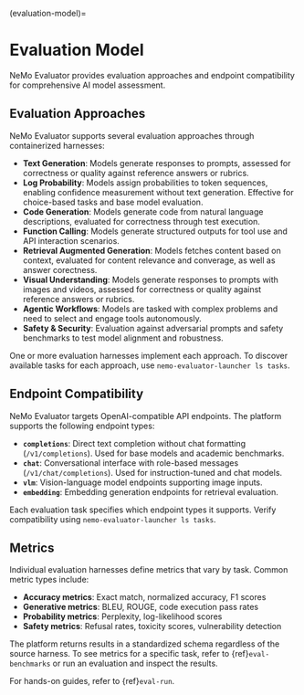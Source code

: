 (evaluation-model)=

# Evaluation Model

NeMo Evaluator provides evaluation approaches and endpoint compatibility for comprehensive AI model assessment.

## Evaluation Approaches

NeMo Evaluator supports several evaluation approaches through containerized harnesses:

- **Text Generation**: Models generate responses to prompts, assessed for correctness or quality against reference answers or rubrics.
- **Log Probability**: Models assign probabilities to token sequences, enabling confidence measurement without text generation. Effective for choice-based tasks and base model evaluation.
- **Code Generation**: Models generate code from natural language descriptions, evaluated for correctness through test execution.
- **Function Calling**: Models generate structured outputs for tool use and API interaction scenarios.
- **Retrieval Augmented Generation**: Models fetches content based on context, evaluated for content relevance and converage, as well as answer corectness. 
- **Visual Understanding**: Models generate responses to prompts with images and videos, assessed for correctness or quality against reference answers or rubrics.
- **Agentic Workflows**: Models are tasked with complex problems and need to select and engage tools autonomously. 
- **Safety & Security**: Evaluation against adversarial prompts and safety benchmarks to test model alignment and robustness.

One or more evaluation harnesses implement each approach. To discover available tasks for each approach, use `nemo-evaluator-launcher ls tasks`.

## Endpoint Compatibility

NeMo Evaluator targets OpenAI-compatible API endpoints. The platform supports the following endpoint types:

- **`completions`**: Direct text completion without chat formatting (`/v1/completions`). Used for base models and academic benchmarks.
- **`chat`**: Conversational interface with role-based messages (`/v1/chat/completions`). Used for instruction-tuned and chat models.
- **`vlm`**: Vision-language model endpoints supporting image inputs.
- **`embedding`**: Embedding generation endpoints for retrieval evaluation.

Each evaluation task specifies which endpoint types it supports. Verify compatibility using `nemo-evaluator-launcher ls tasks`.

## Metrics

Individual evaluation harnesses define metrics that vary by task. Common metric types include:

- **Accuracy metrics**: Exact match, normalized accuracy, F1 scores
- **Generative metrics**: BLEU, ROUGE, code execution pass rates
- **Probability metrics**: Perplexity, log-likelihood scores
- **Safety metrics**: Refusal rates, toxicity scores, vulnerability detection

The platform returns results in a standardized schema regardless of the source harness. To see metrics for a specific task, refer to {ref}`eval-benchmarks` or run an evaluation and inspect the results.

For hands-on guides, refer to {ref}`eval-run`.
